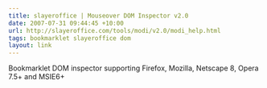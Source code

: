 ```yaml
---
title: slayeroffice | Mouseover DOM Inspector v2.0
date: 2007-07-31 09:44:45 +10:00
url: http://slayeroffice.com/tools/modi/v2.0/modi_help.html
tags: bookmarklet slayeroffice dom
layout: link
---
```

Bookmarklet DOM inspector supporting Firefox, Mozilla, Netscape 8, Opera 7.5+ and MSIE6+
